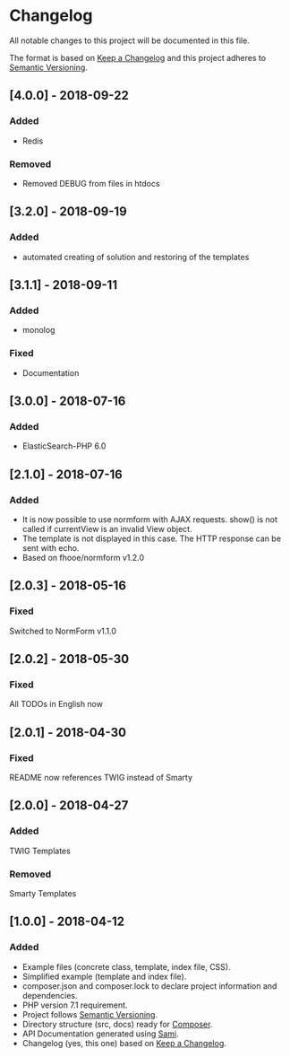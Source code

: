 # Changelog
All notable changes to this project will be documented in this file.

The format is based on [Keep a Changelog](http://keepachangelog.com/en/1.0.0/)
and this project adheres to [Semantic Versioning](http://semver.org/spec/v2.0.0.html).

## [4.0.0] - 2018-09-22
### Added
- Redis
### Removed
- Removed DEBUG from files in htdocs

## [3.2.0] - 2018-09-19
### Added
- automated creating of solution and restoring of the templates

## [3.1.1] - 2018-09-11
### Added
- monolog
### Fixed
- Documentation

## [3.0.0] - 2018-07-16
### Added
- ElasticSearch-PHP 6.0

## [2.1.0] - 2018-07-16
### Added
- It is now possible to use normform with AJAX requests. show() is not called if currentView is an invalid View object.
- The template is not displayed in this case. The HTTP response can be sent with echo.
- Based on fhooe/normform v1.2.0

## [2.0.3] - 2018-05-16
### Fixed
Switched to NormForm v1.1.0

## [2.0.2] - 2018-05-30
### Fixed
All TODOs in English now

## [2.0.1] - 2018-04-30
### Fixed
README now references TWIG instead of Smarty

## [2.0.0] - 2018-04-27
### Added
TWIG Templates

### Removed
Smarty Templates

## [1.0.0] - 2018-04-12
### Added
- Example files (concrete class, template, index file, CSS).
- Simplified example (template and index file).
- composer.json and composer.lock to declare project information and dependencies.
- PHP version 7.1 requirement.
- Project follows [Semantic Versioning](http://semver.org/spec/v2.0.0.html).
- Directory structure (src, docs) ready for [Composer](https://getcomposer.org/).
- API Documentation generated using [Sami](https://github.com/FriendsOfPHP/Sami). 
- Changelog (yes, this one) based on [Keep a Changelog](http://keepachangelog.com/en/1.0.0/).
